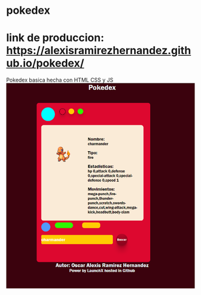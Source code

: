 # pokedex
# link de produccion: https://alexisramirezhernandez.github.io/pokedex/
Pokedex basica hecha con HTML CSS y JS
![Image text](https://github.com/AlexisRamirezHernandez/Mision-Front-End/blob/main/Semana-4/captura.png)
